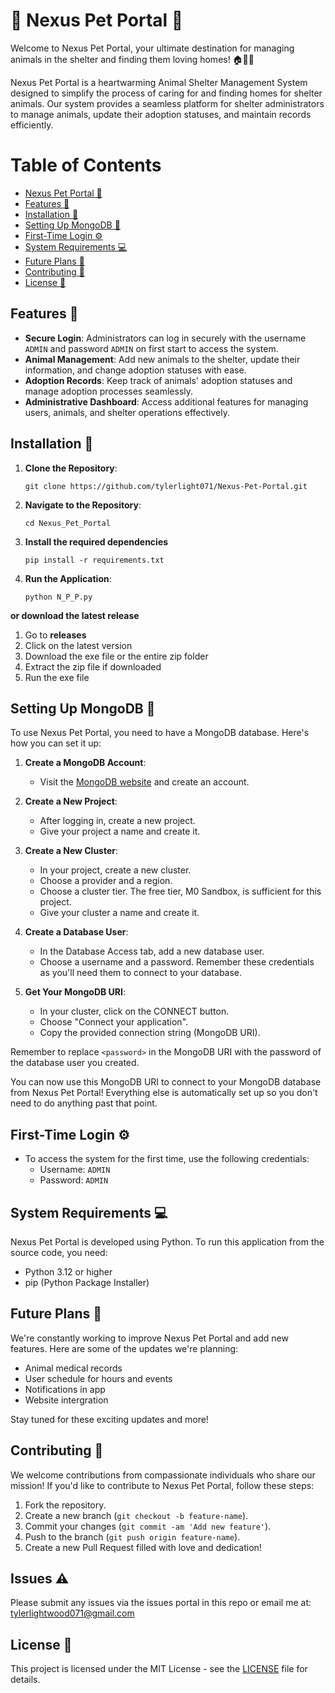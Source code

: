 # 🐾 Nexus Pet Portal 🐾

Welcome to Nexus Pet Portal, your ultimate destination for managing animals in the shelter and finding them loving homes! 🏠🐶🐱

Nexus Pet Portal is a heartwarming Animal Shelter Management System designed to simplify the process of caring for and finding homes for shelter animals. Our system provides a seamless platform for shelter administrators to manage animals, update their adoption statuses, and maintain records efficiently.

# Table of Contents

- [Nexus Pet Portal 🐾](#-nexus-pet-portal-)
- [Features 🌟](#features-)
- [Installation 🚀](#installation-)
- [Setting Up MongoDB 🍃](#setting-up-mongodb-)
- [First-Time Login ⚙️](#first-time-login-)
- [System Requirements 💻](#system-requirements-)
- [Future Plans 🚀](#future-plans-)
- [Contributing 💖](#contributing-)
- [License 📝](#license-)


## Features 🌟

- **Secure Login**: Administrators can log in securely with the username `ADMIN` and password `ADMIN` on first start to access the system.
- **Animal Management**: Add new animals to the shelter, update their information, and change adoption statuses with ease.
- **Adoption Records**: Keep track of animals' adoption statuses and manage adoption processes seamlessly.
- **Administrative Dashboard**: Access additional features for managing users, animals, and shelter operations effectively.

## Installation 🚀

1. **Clone the Repository**:

    ```
    git clone https://github.com/tylerlight071/Nexus-Pet-Portal.git
    ```

2. **Navigate to the Repository**:

    ```
    cd Nexus_Pet_Portal
    ```

3. **Install the required dependencies**
    ```
    pip install -r requirements.txt
    ```
    
4. **Run the Application**:

    ```
    python N_P_P.py
    ```  

**or download the latest release**

1. Go to **releases**
2. Click on the latest version
3. Download the exe file or the entire zip folder
4. Extract the zip file if downloaded
5. Run the exe file

## Setting Up MongoDB 🍃

To use Nexus Pet Portal, you need to have a MongoDB database. Here's how you can set it up:

1. **Create a MongoDB Account**:

   - Visit the [MongoDB website](https://www.mongodb.com/) and create an account.

2. **Create a New Project**:

   - After logging in, create a new project.
   - Give your project a name and create it.

3. **Create a New Cluster**:

   - In your project, create a new cluster.
   - Choose a provider and a region.
   - Choose a cluster tier. The free tier, M0 Sandbox, is sufficient for this project.
   - Give your cluster a name and create it.

4. **Create a Database User**:

   - In the Database Access tab, add a new database user.
   - Choose a username and a password. Remember these credentials as you'll need them to connect to your database.

5. **Get Your MongoDB URI**:

   - In your cluster, click on the CONNECT button.
   - Choose "Connect your application".
   - Copy the provided connection string (MongoDB URI).

Remember to replace `<password>` in the MongoDB URI with the password of the database user you created.

You can now use this MongoDB URI to connect to your MongoDB database from Nexus Pet Portal! Everything else is automatically set up so you don't need to do anything past that point.

## First-Time Login ⚙️

- To access the system for the first time, use the following credentials:
  - Username: `ADMIN`
  - Password: `ADMIN`

## System Requirements 💻

Nexus Pet Portal is developed using Python. To run this application from the source code, you need:

- Python 3.12 or higher
- pip (Python Package Installer)

## Future Plans 🚀

We're constantly working to improve Nexus Pet Portal and add new features. Here are some of the updates we're planning:

- Animal medical records
- User schedule for hours and events
- Notifications in app
- Website intergration

Stay tuned for these exciting updates and more!

## Contributing 💖

We welcome contributions from compassionate individuals who share our mission! If you'd like to contribute to Nexus Pet Portal, follow these steps:

1. Fork the repository.
2. Create a new branch (`git checkout -b feature-name`).
3. Commit your changes (`git commit -am 'Add new feature'`).
5. Push to the branch (`git push origin feature-name`).
6. Create a new Pull Request filled with love and dedication!

## Issues ⚠️

Please submit any issues via the issues portal in this repo or email me at:
tylerlightwood071@gmail.com

## License 📝

This project is licensed under the MIT License - see the [LICENSE](LICENSE) file for details.